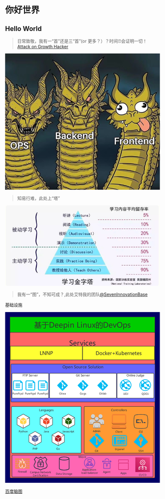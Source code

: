 # 你好世界

## Hello World
>日常致敬，我有一“首”还是三“首”(or 更多？）？时间⏰会证明一切！[Attack on Growth Hacker](https://en.wikipedia.org/wiki/Growth_hacking)

![](_media/dragon.jpg)

>知易行难，此处上“塔”

![](_media/study_tower.png)

>我有一“图”，不知可成？,此处艾特我的团队[@SevenInnovationBase](https://github.com/seven-innovation-base)

基础设施

![](_media/innovationBaseArchitecture.png)

[百度脑图](https://naotu.baidu.com/file/f233e48f3525e4994a4d78c7180f2ef0?token=99d665da8f6ed297)

